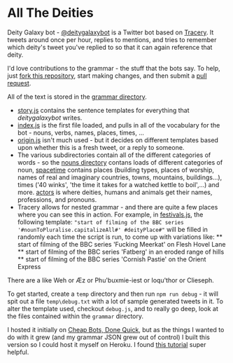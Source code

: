 # All The Deities

Deity Galaxy bot - [@deitygalaxybot](https://twitter.com/deitygalaxy) is a Twitter bot based on [Tracery](tracery.io). It tweets around once per hour, replies to mentions, and tries to remember which deity's tweet you've replied to so that it can again reference that deity.

I'd love contributions to the grammar - the stuff that the bots say. To help, just [fork this repository](https://help.github.com/en/articles/fork-a-repo), start making changes, and then submit a [pull request](https://help.github.com/en/articles/creating-a-pull-request).

All of the text is stored in the [grammar directory](grammar/).

* [story.js](grammar/story.js) contains the sentence templates for everything that _deitygalaxybot_ writes.
* [index.js](grammar/index.js) is the first file loaded, and pulls in all of the vocabulary for the bot - nouns, verbs, names, places, times, ...
* [origin.js](grammar/origin.js) isn't much used - but it decides on different templates based upon whether this is a fresh tweet, or a reply to someone.
* The various subdirectories contain all of the different categories of words - so the [nouns directory](grammar/nouns/) contans loads of different categories of noun, [spacetime](grammar/spacetime) contains places (building types, places of worship, names of real and imaginary countries, towns, mountains, buildings...), times ('40 winks', 'the time it takes for a watched kettle to boil',...) and more. [actors](grammar/actors) is where deities, humans and animals get their names, professions, and pronouns.
* Tracery allows for nested grammar - and there are quite a few places where you can see this in action. For example, in [festivals.js](grammar/spacetime/festivals.js), the following template: `"start of filming of the BBC series '#nounToPluralise.capitalizeAll#' #deityPlace#"` will be filled in randomly each time the script is run, to come up with variations like:
  ** start of filming of the BBC series 'Fucking Meerkat' on Flesh Hovel Lane
  ** start of filming of the BBC series 'Fatberg' in an eroded range of hills
  \*\* start of filming of the BBC series 'Cornish Pastie' on the Orient Express

There are a
like Weh or Æz or Phu'buxmie-iest or Ioqu'thor or Clieseph.

To get started, create a `temp` directory and then run `npm run debug` - it will spit out a file `temp\debug.txt` with a lot of sample generated tweets in it. To alter the template used, checkout `debug.js`, and to really go deep, look at the files contained within the `grammar` directory.

I hosted it initially on [Cheap Bots, Done Quick](https://cheapbotsdonequick.com), but as the things I wanted to do with it grew (and my grammar JSON grew out of control) I built this version so I could host it myself on Heroku. I found [this tutorial](https://medium.com/@mattpopovich/how-to-build-and-deploy-a-simple-twitter-bot-super-fast-with-node-js-and-heroku-7b322dbb5dd3) super helpful.
